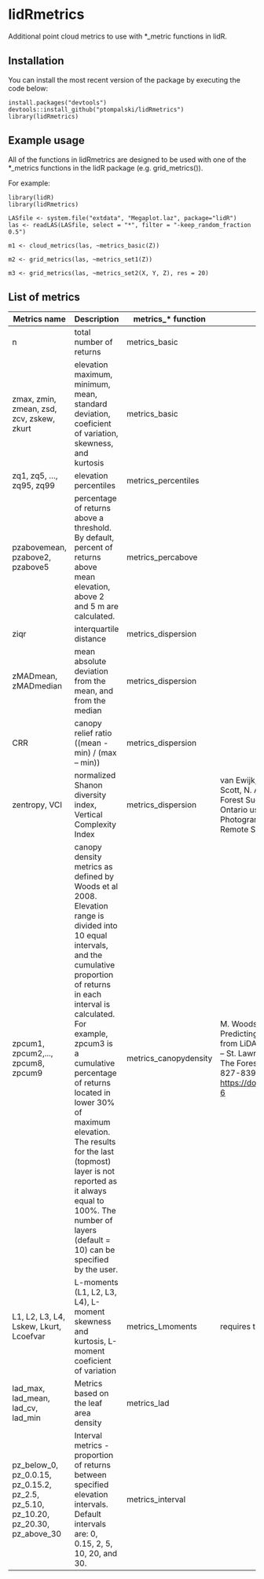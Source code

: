 # lidRmetrics
Additional point cloud metrics to use with *_metric functions in lidR. 


## Installation 

You can install the most recent version of the package by executing the code below:

```
install.packages("devtools")
devtools::install_github("ptompalski/lidRmetrics")
library(lidRmetrics)
```


## Example usage

All of the functions in lidRmetrics are designed to be used with one of the *_metrics functions in the lidR package (e.g. grid_metrics()). 

For example:

```
library(lidR)
library(lidRmetrics)

LASfile <- system.file("extdata", "Megaplot.laz", package="lidR")
las <- readLAS(LASfile, select = "*", filter = "-keep_random_fraction 0.5")

m1 <- cloud_metrics(las, ~metrics_basic(Z))

m2 <- grid_metrics(las, ~metrics_set1(Z))

m3 <- grid_metrics(las, ~metrics_set2(X, Y, Z), res = 20)
```

## List of metrics

| Metrics name                                                                                 | Description                                                                                                                                                                                                                                                                                                                                                                                                                                     | metrics\_\* function   | Notes                                                                                                                                                                                                              |
| -------------------------------------------------------------------------------------------- | ----------------------------------------------------------------------------------------------------------------------------------------------------------------------------------------------------------------------------------------------------------------------------------------------------------------------------------------------------------------------------------------------------------------------------------------------- | ---------------------- | ------------------------------------------------------------------------------------------------------------------------------------------------------------------------------------------------------------------ |
| n                                                                                            | total number of returns                                                                                                                                                                                                                                                                                                                                                                                                                         | metrics\_basic         |                                                                                                                                                                                                                    |
| zmax, zmin, zmean, zsd, zcv, zskew, zkurt                                                    | elevation maximum, minimum, mean, standard deviation, coeficient of variation, skewness, and kurtosis                                                                                                                                                                                                                                                                                                                                           | metrics\_basic         |                                                                                                                                                                                                                    |
| zq1, zq5, …, zq95, zq99                                                                      | elevation percentiles                                                                                                                                                                                                                                                                                                                                                                                                                           | metrics\_percentiles   |                                                                                                                                                                                                                    |
| pzabovemean, pzabove2, pzabove5                                                              | percentage of returns above a threshold. By default, percent of returns above mean elevation, above 2 and 5 m are calculated.                                                                                                                                                                                                                                                                                                                   | metrics\_percabove     |                                                                                                                                                                                                                    |
| ziqr                                                                                         | interquartile distance                                                                                                                                                                                                                                                                                                                                                                                                                          | metrics\_dispersion    |                                                                                                                                                                                                                    |
| zMADmean, zMADmedian                                                                         | mean absolute deviation from the mean, and from the median                                                                                                                                                                                                                                                                                                                                                                                      | metrics\_dispersion    |                                                                                                                                                                                                                    |
| CRR                                                                                          | canopy relief ratio ((mean - min) / (max – min))                                                                                                                                                                                                                                                                                                                                                                                                | metrics\_dispersion    |                                                                                                                                                                                                                    |
| zentropy, VCI                                                                                | normalized Shanon diversity index, Vertical Complexity Index                                                                                                                                                                                                                                                                                                                                                                                    | metrics\_dispersion    | van Ewijk, K. Y., Treitz, P. M., & Scott, N. A. (2011). Characterizing Forest Succession in Central Ontario using LAS-derived Indices. Photogrammetric Engineering and Remote Sensing, 77(3), 261-269              |
| zpcum1, zpcum2,..., zpcum8, zpcum9                                                           | canopy density metrics as defined by Woods et al 2008. Elevation range is divided into 10 equal intervals, and the cumulative proportion of returns in each interval is calculated. For example, zpcum3 is a cumulative percentage of returns located in lower 30% of maximum elevation. The results for the last (topmost) layer is not reported as it always equal to 100%. The number of layers (default = 10) can be specified by the user. | metrics\_canopydensity | M. Woods, K. Lim, and P. Treitz. Predicting forest stand variables from LiDAR data in the Great Lakes – St. Lawrence forest of Ontario. The Forestry Chronicle. 84(6): 827-839. https://doi.org/10.5558/tfc84827-6 |
| L1, L2, L3, L4, Lskew, Lkurt, Lcoefvar                                                       | L-moments (L1, L2, L3, L4), L-moment skewness and kurtosis, L-moment coeficient of variation                                                                                                                                                                                                                                                                                                                                                    | metrics\_Lmoments      | requires the {lmoments} package                                                                                                                                                                                    |
| lad\_max, lad\_mean, lad\_cv, lad\_min                                                       | Metrics based on the leaf area density                                                                                                                                                                                                                                                                                                                                                                                                          | metrics\_lad           |                                                                                                                                                                                                                    |
| pz\_below\_0, pz\_0.0.15, pz\_0.15.2, pz\_2.5, pz\_5.10, pz\_10.20, pz\_20.30, pz\_above\_30 | Interval metrics - proportion of returns between specified elevation intervals. Default intervals are: 0, 0.15, 2, 5, 10, 20, and 30.                                                                                                                                                                                                                                                                                                           | metrics\_interval      |                                                                                                                                                                                                                    |